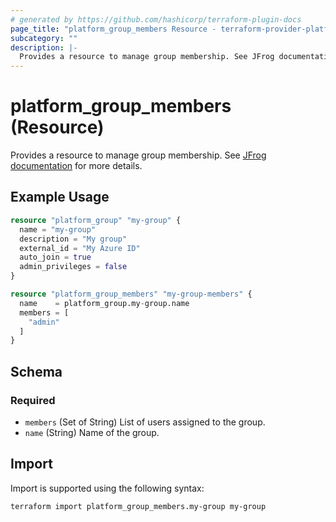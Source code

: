 ```yaml
---
# generated by https://github.com/hashicorp/terraform-plugin-docs
page_title: "platform_group_members Resource - terraform-provider-platform"
subcategory: ""
description: |-
  Provides a resource to manage group membership. See JFrog documentation https://jfrog.com/help/r/jfrog-platform-administration-documentation/assign-users-to-groups for more details.
---
```


# platform_group_members (Resource)

Provides a resource to manage group membership. See [JFrog documentation](https://jfrog.com/help/r/jfrog-platform-administration-documentation/assign-users-to-groups) for more details.

## Example Usage

```terraform
resource "platform_group" "my-group" {
  name = "my-group"
  description = "My group"
  external_id = "My Azure ID"
  auto_join = true
  admin_privileges = false
}

resource "platform_group_members" "my-group-members" {
  name    = platform_group.my-group.name
  members = [
    "admin"
  ]
}
```

<!-- schema generated by tfplugindocs -->
## Schema

### Required

- `members` (Set of String) List of users assigned to the group.
- `name` (String) Name of the group.

## Import

Import is supported using the following syntax:

```shell
terraform import platform_group_members.my-group my-group
```
